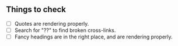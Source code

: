 ## Things to check 

- [ ] Quotes are rendering properly.
- [ ] Search for "??" to find broken cross-links.
- [ ] Fancy headings are in the right place, and are rendering properly.